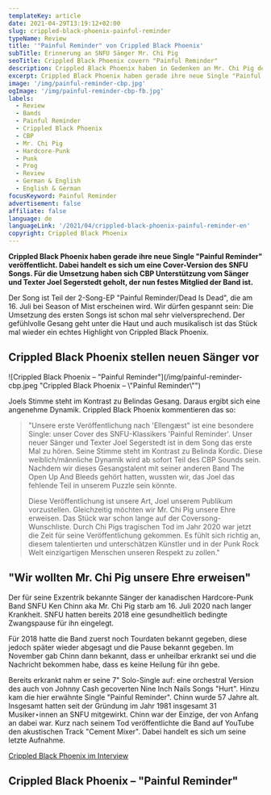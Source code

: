 ```yaml
---
templateKey: article
date: 2021-04-29T13:19:12+02:00
slug: crippled-black-phoenix-painful-reminder
typeName: Review
title: '"Painful Reminder" von Crippled Black Phoenix'
subTitle: Erinnerung an SNFU Sänger Mr. Chi Pig
seoTitle: Crippled Black Phoenix covern "Painful Reminder"
description: Crippled Black Phoenix haben in Gedenken an Mr. Chi Pig den SNFU Song "Painful Reminder" gecovert und stellen ihren neuen Sänger vor.
excerpt: Crippled Black Phoenix haben gerade ihre neue Single "Painful Reminder" veröffentlicht. Dabei handelt es sich um eine Cover-Version des SNFU Songs. Für die Umsetzung haben sich CBP Unterstützung vom Sänger und Texter Joel Segerstedt geholt, der nun festes Mitglied der Band ist.
image: '/img/painful-reminder-cbp.jpg'
ogImage: '/img/painful-reminder-cbp-fb.jpg'
labels:
  - Review
  - Bands
  - Painful Reminder
  - Crippled Black Phoenix
  - CBP
  - Mr. Chi Pig
  - Hardcore-Punk
  - Punk
  - Prog
  - Review
  - German & English
  - English & German
focusKeyword: Painful Reminder
advertisement: false
affiliate: false
language: de
languageLink: '/2021/04/crippled-black-phoenix-painful-reminder-en'
copyright: Crippled Black Phoenix
---
```


**Crippled Black Phoenix haben gerade ihre neue Single "Painful Reminder" veröffentlicht. Dabei handelt es sich um eine Cover-Version des SNFU Songs. Für die Umsetzung haben sich CBP Unterstützung vom Sänger und Texter Joel Segerstedt geholt, der nun festes Mitglied der Band ist.**

Der Song ist Teil der 2-Song-EP "Painful Reminder/Dead Is Dead", die am 16. Juli bei Season of Mist erscheinen wird. Wir dürfen gespannt sein: Die Umsetzung des ersten Songs ist schon mal sehr vielversprechend. Der gefühlvolle Gesang geht unter die Haut und auch musikalisch ist das Stück mal wieder ein echtes Highlight von Crippled Black Phoenix.

## Crippled Black Phoenix stellen neuen Sänger vor

![Crippled Black Phoenix – "Painful Reminder"](/img/painful-reminder-cbp.jpeg "Crippled Black Phoenix – \\"Painful Reminder\\"")

Joels Stimme steht im Kontrast zu Belindas Gesang. Daraus ergibt sich eine angenehme Dynamik. Crippled Black Phoenix kommentieren das so:

> "Unsere erste Veröffentlichung nach 'Ellengæst" ist eine besondere Single: unser Cover des SNFU-Klassikers 'Painful Reminder'. Unser neuer Sänger und Texter Joel Segerstedt ist in dem Song das erste Mal zu hören. Seine Stimme steht im Kontrast zu Belinda Kordic. Diese weiblich/männliche Dynamik wird ab sofort Teil des CBP Sounds sein. Nachdem wir dieses Gesangstalent mit seiner anderen Band The Open Up And Bleeds gehört hatten, wussten wir, das Joel das fehlende Teil in unserem Puzzle sein könnte.
>
> Diese Veröffentlichung ist unsere Art, Joel unserem Publikum vorzustellen. Gleichzeitig möchten wir Mr. Chi Pig unsere Ehre erweisen. Das Stück war schon lange auf der Coversong-Wunschliste. Durch Chi Pigs tragischen Tod im Jahr 2020 war jetzt die Zeit für seine Veröffentlichung gekommen. Es fühlt sich richtig an, diesem talentierten und unterschätzen Künstler und in der Punk Rock Welt einzigartigen Menschen unseren Respekt zu zollen."

## "Wir wollten Mr. Chi Pig unsere Ehre erweisen"

Der für seine Exzentrik bekannte Sänger der kanadischen Hardcore-Punk Band SNFU Ken Chinn aka Mr. Chi Pig starb am 16. Juli 2020 nach langer Krankheit. SNFU hatten bereits 2018 eine gesundheitlich bedingte Zwangspause für ihn eingelegt.

Für 2018 hatte die Band zuerst noch Tourdaten bekannt gegeben, diese jedoch später wieder abgesagt und die Pause bekannt gegeben. Im November gab Chinn dann bekannt, dass er unheilbar erkrankt sei und die Nachricht bekommen habe, dass es keine Heilung für ihn gebe.

Bereits erkrankt nahm er seine 7" Solo-Single auf: eine orchestral Version des auch von Johnny Cash gecoverten Nine Inch Nails Songs "Hurt". Hinzu kam die hier erwähnte Single "Painful Reminder". Chinn wurde 57 Jahre alt. Insgesamt hatten seit der Gründung im Jahr 1981 insgesamt 31 Musiker⋆innen an SNFU mitgewirkt. Chinn war der Einzige, der von Anfang an dabei war. Kurz nach seinem Tod veröffentlichte die Band auf YouTube den akustischen Track "Cement Mixer". Dabei handelt es sich um seine letzte Aufnahme.

[Crippled Black Phoenix im Interview](/2020/12/crippled-black-phoenix-interview/)

## Crippled Black Phoenix – "Painful Reminder"

<YouTube id="K2ABZn5Wkcs" />
